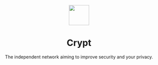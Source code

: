 <p align="center"><img src="https://cdn.discordapp.com/attachments/1047468724195692604/1268608807823609958/GPhTZmo.png?ex=66ad0b85&is=66abba05&hm=798cf8182c52ae6a1e807530c14e0f32f8b7090c775fc15fb34ed21841fe6f07&" width="64"/></p>
<h1 align="center">Crypt</h1>
<p align="center">The independent network aiming to improve security and your privacy.</p>
